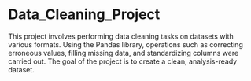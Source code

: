 # Data_Cleaning_Project
This project involves performing data cleaning tasks on datasets with various formats. Using the Pandas library, operations such as correcting erroneous values, filling missing data, and standardizing columns were carried out. The goal of the project is to create a clean, analysis-ready dataset.
